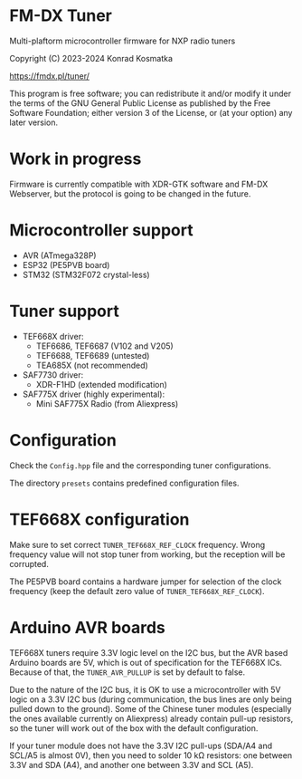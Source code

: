 FM-DX Tuner
=======

Multi-plaftorm microcontroller firmware for NXP radio tuners

Copyright (C) 2023-2024  Konrad Kosmatka

https://fmdx.pl/tuner/

This program is free software; you can redistribute it and/or
modify it under the terms of the GNU General Public License
as published by the Free Software Foundation; either version 3
of the License, or (at your option) any later version.

# Work in progress

Firmware is currently compatible with XDR-GTK software and FM-DX
Webserver, but the protocol is going to be changed in the future.

# Microcontroller support

- AVR (ATmega328P)
- ESP32 (PE5PVB board)
- STM32 (STM32F072 crystal-less)

# Tuner support

- TEF668X driver:
    - TEF6686, TEF6687 (V102 and V205)
    - TEF6688, TEF6689 (untested)
    - TEA685X (not recommended)
- SAF7730 driver:
    - XDR-F1HD (extended modification)
- SAF775X driver (highly experimental):
    - Mini SAF775X Radio (from Aliexpress)

# Configuration

Check the `Config.hpp` file and the corresponding tuner configurations.

The directory `presets` contains predefined configuration files.

# TEF668X configuration

Make sure to set correct `TUNER_TEF668X_REF_CLOCK` frequency. Wrong
frequency value will not stop tuner from working, but the reception
will be corrupted.

The PE5PVB board contains a hardware jumper for selection of the clock
frequency (keep the default zero value of `TUNER_TEF668X_REF_CLOCK`).

# Arduino AVR boards

TEF668X tuners require 3.3V logic level on the I2C bus, but the AVR
based Arduino boards are 5V, which is out of specification for the
TEF668X ICs. Because of that, the `TUNER_AVR_PULLUP` is set by default
to false.

Due to the nature of the I2C bus, it is OK to use a microcontroller
with 5V logic on a 3.3V I2C bus (during communication, the bus lines
are only being pulled down to the ground). Some of the Chinese tuner
modules (especially the ones available currently on Aliexpress)
already contain pull-up resistors, so the tuner will work out of the
box with the default configuration.

If your tuner module does not have the 3.3V I2C pull-ups (SDA/A4 and
SCL/A5 is almost 0V), then you need to solder 10 kΩ resistors: one
between 3.3V and SDA (A4), and another one between 3.3V and SCL (A5).